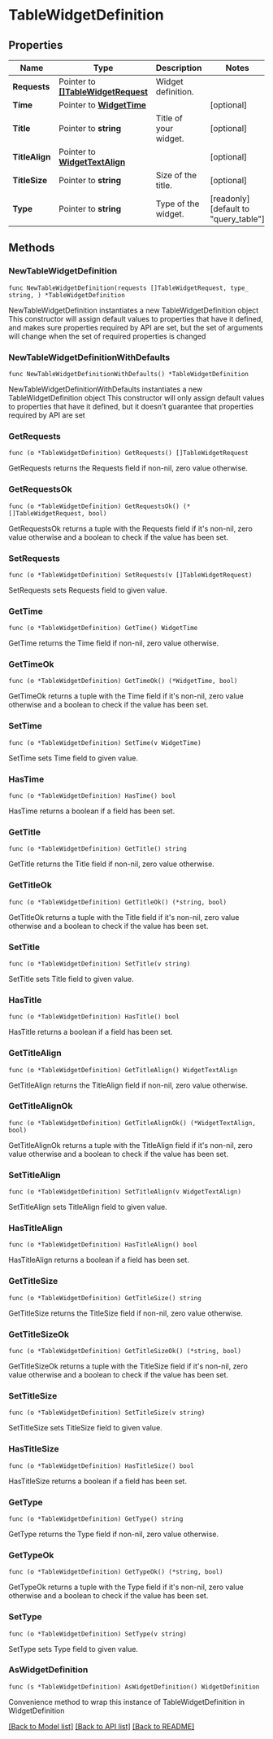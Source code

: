 # TableWidgetDefinition

## Properties

Name | Type | Description | Notes
------------ | ------------- | ------------- | -------------
**Requests** | Pointer to [**[]TableWidgetRequest**](TableWidgetRequest.md) | Widget definition. | 
**Time** | Pointer to [**WidgetTime**](WidgetTime.md) |  | [optional] 
**Title** | Pointer to **string** | Title of your widget. | [optional] 
**TitleAlign** | Pointer to [**WidgetTextAlign**](WidgetTextAlign.md) |  | [optional] 
**TitleSize** | Pointer to **string** | Size of the title. | [optional] 
**Type** | Pointer to **string** | Type of the widget. | [readonly] [default to "query_table"]

## Methods

### NewTableWidgetDefinition

`func NewTableWidgetDefinition(requests []TableWidgetRequest, type_ string, ) *TableWidgetDefinition`

NewTableWidgetDefinition instantiates a new TableWidgetDefinition object
This constructor will assign default values to properties that have it defined,
and makes sure properties required by API are set, but the set of arguments
will change when the set of required properties is changed

### NewTableWidgetDefinitionWithDefaults

`func NewTableWidgetDefinitionWithDefaults() *TableWidgetDefinition`

NewTableWidgetDefinitionWithDefaults instantiates a new TableWidgetDefinition object
This constructor will only assign default values to properties that have it defined,
but it doesn't guarantee that properties required by API are set

### GetRequests

`func (o *TableWidgetDefinition) GetRequests() []TableWidgetRequest`

GetRequests returns the Requests field if non-nil, zero value otherwise.

### GetRequestsOk

`func (o *TableWidgetDefinition) GetRequestsOk() (*[]TableWidgetRequest, bool)`

GetRequestsOk returns a tuple with the Requests field if it's non-nil, zero value otherwise
and a boolean to check if the value has been set.

### SetRequests

`func (o *TableWidgetDefinition) SetRequests(v []TableWidgetRequest)`

SetRequests sets Requests field to given value.


### GetTime

`func (o *TableWidgetDefinition) GetTime() WidgetTime`

GetTime returns the Time field if non-nil, zero value otherwise.

### GetTimeOk

`func (o *TableWidgetDefinition) GetTimeOk() (*WidgetTime, bool)`

GetTimeOk returns a tuple with the Time field if it's non-nil, zero value otherwise
and a boolean to check if the value has been set.

### SetTime

`func (o *TableWidgetDefinition) SetTime(v WidgetTime)`

SetTime sets Time field to given value.

### HasTime

`func (o *TableWidgetDefinition) HasTime() bool`

HasTime returns a boolean if a field has been set.

### GetTitle

`func (o *TableWidgetDefinition) GetTitle() string`

GetTitle returns the Title field if non-nil, zero value otherwise.

### GetTitleOk

`func (o *TableWidgetDefinition) GetTitleOk() (*string, bool)`

GetTitleOk returns a tuple with the Title field if it's non-nil, zero value otherwise
and a boolean to check if the value has been set.

### SetTitle

`func (o *TableWidgetDefinition) SetTitle(v string)`

SetTitle sets Title field to given value.

### HasTitle

`func (o *TableWidgetDefinition) HasTitle() bool`

HasTitle returns a boolean if a field has been set.

### GetTitleAlign

`func (o *TableWidgetDefinition) GetTitleAlign() WidgetTextAlign`

GetTitleAlign returns the TitleAlign field if non-nil, zero value otherwise.

### GetTitleAlignOk

`func (o *TableWidgetDefinition) GetTitleAlignOk() (*WidgetTextAlign, bool)`

GetTitleAlignOk returns a tuple with the TitleAlign field if it's non-nil, zero value otherwise
and a boolean to check if the value has been set.

### SetTitleAlign

`func (o *TableWidgetDefinition) SetTitleAlign(v WidgetTextAlign)`

SetTitleAlign sets TitleAlign field to given value.

### HasTitleAlign

`func (o *TableWidgetDefinition) HasTitleAlign() bool`

HasTitleAlign returns a boolean if a field has been set.

### GetTitleSize

`func (o *TableWidgetDefinition) GetTitleSize() string`

GetTitleSize returns the TitleSize field if non-nil, zero value otherwise.

### GetTitleSizeOk

`func (o *TableWidgetDefinition) GetTitleSizeOk() (*string, bool)`

GetTitleSizeOk returns a tuple with the TitleSize field if it's non-nil, zero value otherwise
and a boolean to check if the value has been set.

### SetTitleSize

`func (o *TableWidgetDefinition) SetTitleSize(v string)`

SetTitleSize sets TitleSize field to given value.

### HasTitleSize

`func (o *TableWidgetDefinition) HasTitleSize() bool`

HasTitleSize returns a boolean if a field has been set.

### GetType

`func (o *TableWidgetDefinition) GetType() string`

GetType returns the Type field if non-nil, zero value otherwise.

### GetTypeOk

`func (o *TableWidgetDefinition) GetTypeOk() (*string, bool)`

GetTypeOk returns a tuple with the Type field if it's non-nil, zero value otherwise
and a boolean to check if the value has been set.

### SetType

`func (o *TableWidgetDefinition) SetType(v string)`

SetType sets Type field to given value.



### AsWidgetDefinition

`func (s *TableWidgetDefinition) AsWidgetDefinition() WidgetDefinition`

Convenience method to wrap this instance of TableWidgetDefinition in WidgetDefinition

[[Back to Model list]](../README.md#documentation-for-models) [[Back to API list]](../README.md#documentation-for-api-endpoints) [[Back to README]](../README.md)


